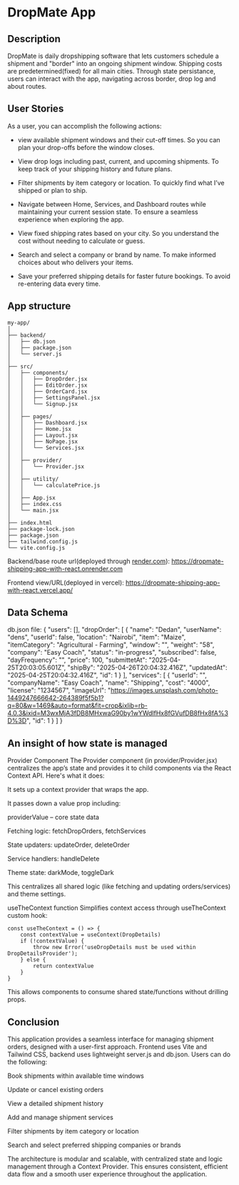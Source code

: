 # DropMate App

## Description
DropMate is daily dropshipping software that lets customers schedule a shipment and "border" into an ongoing shipment window. Shipping costs are predetermined(fixed) for all main cities. Through state persistance, users can interact with the app, navigating across border, drop log and about routes.


## User Stories
As a user, you can accomplish the following actions:
- view available shipment windows and their cut-off times.
So you can plan your drop-offs before the window closes.

- View drop logs including past, current, and upcoming shipments.
To keep track of your shipping history and future plans.

- Filter shipments by item category or location.
To quickly find what I’ve shipped or plan to ship.

- Navigate between Home, Services, and Dashboard routes while maintaining your current session state.
To ensure a seamless experience when exploring the app.

- View fixed shipping rates based on your city.
So you understand the cost without needing to calculate or guess.

- Search and select a company or brand by name.
To make informed choices about who delivers your items.

- Save your preferred shipping details for faster future bookings.
To avoid re-entering data every time.


## App structure

```
my-app/
│
├── backend/
│   ├── db.json
│   ├── package.json
│   └── server.js
│
├── src/
│   ├── components/
│   │   ├── DropOrder.jsx
│   │   ├── EditOrder.jsx
│   │   ├── OrderCard.jsx
│   │   ├── SettingsPanel.jsx
│   │   └── Signup.jsx
│   │
│   ├── pages/
│   │   ├── Dashboard.jsx
│   │   ├── Home.jsx
│   │   ├── Layout.jsx
│   │   ├── NoPage.jsx
│   │   └── Services.jsx
│   │
│   ├── provider/
│   │   └── Provider.jsx
│   │
│   ├── utility/
│   │   └── calculatePrice.js
│   │
│   ├── App.jsx
│   ├── index.css
│   └── main.jsx
│
├── index.html
├── package-lock.json
├── package.json
├── tailwind.config.js
└── vite.config.js

```

Backend/base route url(deployed through [render.com](https://dashboard.render.com/)): https://dropmate-shipping-app-with-react.onrender.com

Frontend view/URL(deployed in vercel): https://dropmate-shipping-app-with-react.vercel.app/

## Data Schema

db.json file:
{
  "users": [],
  "dropOrder": [
    {
      "name": "Dedan",
      "userName": "dens",
      "userId": false,
      "location": "Nairobi",
      "item": "Maize",
      "itemCategory": "Agricultural - Farming",
      "window": "",
      "weight": "58",
      "company": "Easy Coach",
      "status": "in-progress",
      "subscribed": false,
      "dayFrequency": "",
      "price": 100,
      "submittetAt": "2025-04-25T20:03:05.601Z",
      "shipBy": "2025-04-26T20:04:32.416Z",
      "updatedAt": "2025-04-25T20:04:32.416Z",
      "id": 1
    }
  ],
  "services": [
    {
      "userId": "",
      "companyName": "Easy Coach",
      "name": "Shipping",
      "cost": "4000",
      "license": "1234567",
      "imageUrl": "https://images.unsplash.com/photo-1449247666642-264389f5f5b1?q=80&w=1469&auto=format&fit=crop&ixlib=rb-4.0.3&ixid=M3wxMjA3fDB8MHxwaG90by1wYWdlfHx8fGVufDB8fHx8fA%3D%3D",
      "id": 1
    }
  ]
}


## An insight of how state is managed

Provider Component
The Provider component (in provider/Provider.jsx) centralizes the app’s state and provides it to child components via the React Context API. Here's what it does:

It sets up a context provider that wraps the app.

It passes down a value prop including:

providerValue – core state data

Fetching logic: fetchDropOrders, fetchServices

State updaters: updateOrder, deleteOrder

Service handlers: handleDelete

Theme state: darkMode, toggleDark

This centralizes all shared logic (like fetching and updating orders/services) and theme settings.

useTheContext function
Simplifies context access through useTheContext custom hook:

```
const useTheContext = () => {
    const contextValue = useContext(DropDetails)
    if (!contextValue) {
        throw new Error('useDropDetails must be used within DropDetailsProvider');
    } else {
        return contextValue
    }
}
```

This allows components to consume shared state/functions without drilling props.

## Conclusion
This application provides a seamless interface for managing shipment orders, designed with a user-first approach. Frontend uses Vite and Tailwind CSS, backend uses lightweight server.js and db.json. Users can do the following:

Book shipments within available time windows

Update or cancel existing orders

View a detailed shipment history

Add and manage shipment services

Filter shipments by item category or location

Search and select preferred shipping companies or brands

The architecture is modular and scalable, with centralized state and logic management through a Context Provider. This ensures consistent, efficient data flow and a smooth user experience throughout the application.
